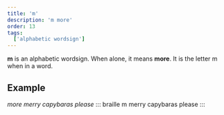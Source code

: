 ```yaml
---
title: 'm'
description: 'm more'
order: 13
tags:
  ['alphabetic wordsign']
---
```


**m** is an alphabetic wordsign. When alone, it means **more**. It is the letter m when in a word.

## Example

*more merry capybaras please*
::: braille
m merry capybaras please
:::